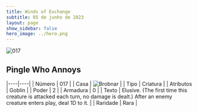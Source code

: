 ```yaml
---
title: Winds of Exchange
subtitle: 05 de junho de 2023
layout: page
show_sidebar: false
hero_image: ../hero.png
---
```


![017](https://mastervault-storage-prod.s3.amazonaws.com/media/card_front/en/600_017_8fb066e7e82b_en.png)


## Pingle Who Annoys

|----|----|
| Número | 017 |
| Casa | ![Brobnar](https://archonarcana.com/images/thumb/e/e0/Brobnar.png/22px-Brobnar.png "Brobnar") |
| Tipo | Criatura |
| Atributos | Goblin |
| Poder | 2 |
| Armadura | 0 |
| Texto | Elusive. (The first time this creature is attacked each turn, no damage is dealt.) After an enemy creature enters play, deal 1D to it.  |
| Raridade | Rara |
